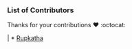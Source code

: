 ### List of Contributors

Thanks for your contributions :heart: :octocat:

| * [Rupkatha](https://github.com/Rupkatha) 
